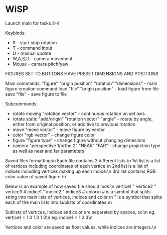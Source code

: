 # WiSP

Launch main for tasks 2-4


Keybinds:
- R - start stop rotation
- T - command input
- U - manual update
- W,A,S,D - camera movement
- Mouse - camera pitch/yaw

FIGURES SET TO BUTTONS HAVE PRESET DIMENSIONS AND POSITIONS

Main commands:
"figure" "origin position" "rotation" "dimensions" - main figure creation command
load "file" "origin position" - load figure from file
save "file" - save figure to file

Subcommands:
- rotate moving "rotation vector" - continuous rotation  on set axis
- rotate static "add/origin" "rotation vector" "angle" - rotate by angle, either from original position, or additive to previous rotation
- move "move vector" - move figure by vector
- color "rgb vector" - change figure color
- figure "figure type" - change figure without changing dimesions
- camera "perspective 1/ortho 2" "NEAR" "FAR" - change projection type as well as near and far parameters  

Saved files formatting:\n
Each file contains 3 different lists.\n
1st list is a list of vertices including coordinates of each vertice.\n
2nd list is a list of indices including vertices making up each indice.\n
3rd list contains RGB color value of saved figure.\n

Below is an example of how saved file should look:\n
vertice1 " vertice2 " vertice3 # indice1 " indice2 " indice3 # color\n
\# is a symbol that splits string into main lists of vertices, indices and color.\n
" is a symbol that splits each of the main lists into sublists of coordinates.\n

Sublists of vertices, indices and color are separated by spaces, so:\n
eg. vertice1 = 1.0 1.0 1.0\n
eg. indice1 = 1 2 3\n

Vertices and color are saved as float values, while indices are integers.\n
